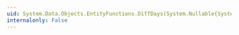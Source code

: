 ```yaml
---
uid: System.Data.Objects.EntityFunctions.DiffDays(System.Nullable{System.DateTime},System.Nullable{System.DateTime})
internalonly: False
---
```

